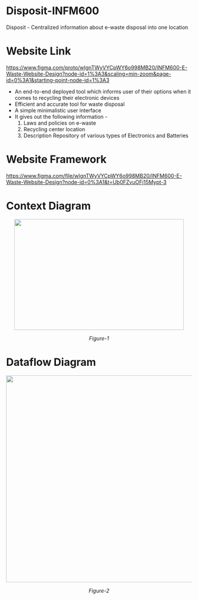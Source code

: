 # Disposit-INFM600
Disposit - Centralized information about e-waste disposal into one location

# Website Link
https://www.figma.com/proto/wIgnTWyVYCpWY6o998MB20/INFM600-E-Waste-Website-Design?node-id=1%3A3&scaling=min-zoom&page-id=0%3A1&starting-point-node-id=1%3A3
* An end-to-end deployed tool which informs user of their options when it comes to recycling their electronic devices
* Efficient and accurate tool for waste disposal
* A simple minimalistic user interface
* It gives out the following information -
  1. Laws and policies on e-waste 
  2. Recycling center location 
  3. Description Repository of various types of Electronics and Batteries

# Website Framework
https://www.figma.com/file/wIgnTWyVYCpWY6o998MB20/INFM600-E-Waste-Website-Design?node-id=0%3A1&t=Ub0FZvuOFj15Mypt-3

# Context Diagram
<p align="center">
  <img width="460" height="300" src="https://user-images.githubusercontent.com/116919470/207396645-36c677e9-1402-49a6-b1de-f95e02913bf3.PNG">
</p>
<p align = "center">
  <em>Figure-1</em>
</p>

# Dataflow Diagram
<p align="center">
  <img width="720" height="560" src="https://user-images.githubusercontent.com/116919470/207399230-fd403193-d7c3-4303-ab59-e9593ab07296.PNG">
</p>
<p align = "center">
  <em>Figure-2</em>
</p>
